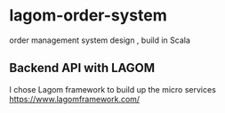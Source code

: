 # lagom-order-system
order management system design , build in Scala
## Backend API with LAGOM
I chose Lagom framework to build up the micro services 
https://www.lagomframework.com/
